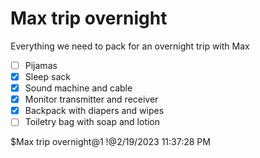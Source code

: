 # Max trip overnight

Everything we need to pack for an overnight trip with Max

- [ ] Pijamas
- [x] Sleep sack
- [x] Sound machine and cable
- [x] Monitor transmitter and receiver
- [x] Backpack with diapers and wipes
- [ ] Toiletry bag with soap and lotion

$Max trip overnight@1
!@2/19/2023 11:37:28 PM
